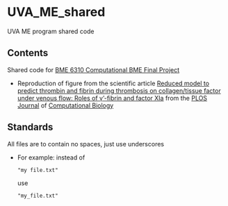 # UVA_ME_shared
UVA ME program shared code

## Contents
Shared code for [BME 6310 Computational BME Final Project](https://github.com/jbonaffini/UVA_ME_shared/tree/master/BME6310_Project)

  - Reproduction of figure from the scientific article [Reduced model to predict thrombin and fibrin during thrombosis on collagen/tissue factor under venous flow: Roles of γ’-fibrin and factor XIa](https://journals.plos.org/ploscompbiol/article?id=10.1371/journal.pcbi.1007266) from the [PLOS Journal](https://www.plos.org/) of [Computational Biology](https://journals.plos.org/ploscompbiol/)

## Standards
All files are to contain no spaces, just use underscores
    
  - For example: instead of 
  
      ```"my file.txt"```
      
    use 
    
      ```"my_file.txt"```
